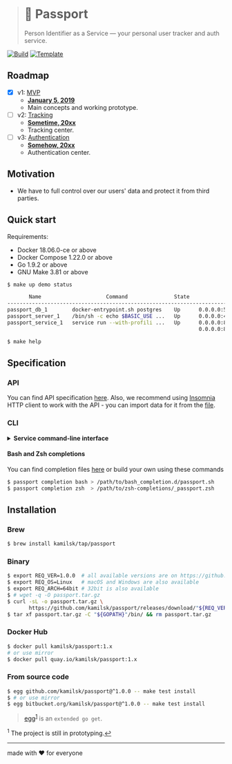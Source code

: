 > # 👮 Passport
>
> Person Identifier as a Service &mdash; your personal user tracker and auth service.

[![Build][build.icon]][build.page]
[![Template][template.icon]][template.page]

## Roadmap

- [x] v1: [MVP][project_v1]
  - [**January 5, 2019**][project_v1_dl]
  - Main concepts and working prototype.
- [ ] v2: [Tracking][project_v2]
  - [**Sometime, 20xx**][project_v2_dl]
  - Tracking center.
- [ ] v3: [Authentication][project_v3]
  - [**Somehow, 20xx**][project_v3_dl]
  - Authentication center.

## Motivation

- We have to full control over our users' data and protect it from third parties.

## Quick start

Requirements:

- Docker 18.06.0-ce or above
- Docker Compose 1.22.0 or above
- Go 1.9.2 or above
- GNU Make 3.81 or above

```bash
$ make up demo status

       Name                     Command               State                           Ports
-------------------------------------------------------------------------------------------------------------------
passport_db_1        docker-entrypoint.sh postgres    Up      0.0.0.0:5432->5432/tcp
passport_server_1    /bin/sh -c echo $BASIC_USE ...   Up      0.0.0.0:443->443/tcp, 0.0.0.0:80->80/tcp
passport_service_1   service run --with-profili ...   Up      0.0.0.0:8080->8080/tcp, 0.0.0.0:8090->8090/tcp,
                                                              0.0.0.0:8091->8091/tcp, 8092/tcp, 8093/tcp

$ make help
```

## Specification

### API

You can find API specification [here](env/client/rest.http). Also, we recommend using [Insomnia](https://insomnia.rest/)
HTTP client to work with the API - you can import data for it from the [file](env/client/insomnia.json).

### CLI

<details>
<summary><strong>Service command-line interface</strong></summary>

```bash
$ make install

$ passport --help
Passport

Usage:
  passport [command]

Available Commands:
  completion  Print Bash or Zsh completion
  help        Help about any command
  migrate     Apply database migration
  run         Start HTTP server
  version     Show application version

Flags:
  -h, --help   help for passport

Use "passport [command] --help" for more information about a command.
```
</details>

#### Bash and Zsh completions

You can find completion files [here](https://github.com/kamilsk/shared/tree/dotfiles/bash_completion.d) or
build your own using these commands

```bash
$ passport completion bash > /path/to/bash_completion.d/passport.sh
$ passport completion zsh  > /path/to/zsh-completions/_passport.zsh
```

## Installation

### Brew

```bash
$ brew install kamilsk/tap/passport
```

### Binary

```bash
$ export REQ_VER=1.0.0  # all available versions are on https://github.com/kamilsk/passport/releases
$ export REQ_OS=Linux   # macOS and Windows are also available
$ export REQ_ARCH=64bit # 32bit is also available
$ # wget -q -O passport.tar.gz
$ curl -sL -o passport.tar.gz \
       https://github.com/kamilsk/passport/releases/download/"${REQ_VER}/passport_${REQ_VER}_${REQ_OS}-${REQ_ARCH}".tar.gz
$ tar xf passport.tar.gz -C "${GOPATH}"/bin/ && rm passport.tar.gz
```

### Docker Hub

```bash
$ docker pull kamilsk/passport:1.x
# or use mirror
$ docker pull quay.io/kamilsk/passport:1.x
```

### From source code

```bash
$ egg github.com/kamilsk/passport@^1.0.0 -- make test install
$ # or use mirror
$ egg bitbucket.org/kamilsk/passport@^1.0.0 -- make test install
```

> [egg](https://github.com/kamilsk/egg)<sup id="anchor-egg">[1](#egg)</sup> is an `extended go get`.

<sup id="egg">1</sup> The project is still in prototyping.[↩](#anchor-egg)

---

made with ❤️ for everyone

[build.page]:       https://travis-ci.com/octopot/passport
[build.icon]:       https://travis-ci.com/octopot/passport.svg?branch=master
[design.page]:      https://www.notion.so/octolab/Passport-42fe8035237a445582af92546f7a48c4?r=0b753cbf767346f5a6fd51194829a2f3
[promo.page]:       https://octopot.github.io/passport/
[template.page]:    https://github.com/octomation/go-service
[template.icon]:    https://img.shields.io/badge/template-go--service-blue

[egg]:              https://github.com/kamilsk/egg

[project_v1]:       https://github.com/octopot/passport/projects/2
[project_v1_dl]:    https://github.com/octopot/passport/milestone/1
[project_v2]:       https://github.com/octopot/passport/projects/3
[project_v2_dl]:    https://github.com/octopot/passport/milestone/2
[project_v3]:       https://github.com/octopot/passport/projects/4
[project_v3_dl]:    https://github.com/octopot/passport/milestone/3
